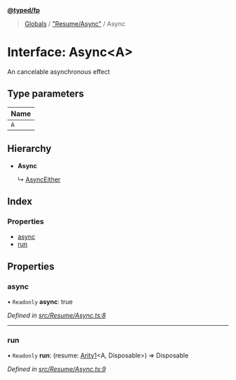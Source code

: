 **[@typed/fp](../README.md)**

> [Globals](../globals.md) / ["Resume/Async"](../modules/_resume_async_.md) / Async

# Interface: Async\<A>

An cancelable asynchronous effect

## Type parameters

Name |
------ |
`A` |

## Hierarchy

* **Async**

  ↳ [AsyncEither](_resume_asynceither_.asynceither.md)

## Index

### Properties

* [async](_resume_async_.async.md#async)
* [run](_resume_async_.async.md#run)

## Properties

### async

• `Readonly` **async**: true

*Defined in [src/Resume/Async.ts:8](https://github.com/TylorS/typed-fp/blob/41076ce/src/Resume/Async.ts#L8)*

___

### run

• `Readonly` **run**: (resume: [Arity1](../modules/_common_types_.md#arity1)\<A, Disposable>) => Disposable

*Defined in [src/Resume/Async.ts:9](https://github.com/TylorS/typed-fp/blob/41076ce/src/Resume/Async.ts#L9)*
